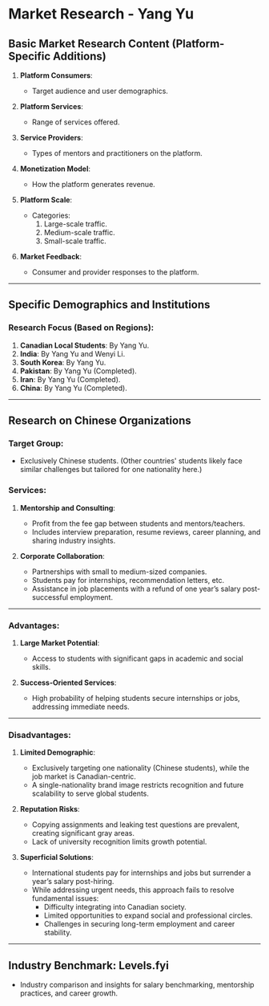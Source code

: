 # Market Research - Yang Yu

## Basic Market Research Content (Platform-Specific Additions)

1. **Platform Consumers**:
   - Target audience and user demographics.

2. **Platform Services**:
   - Range of services offered.

3. **Service Providers**:
   - Types of mentors and practitioners on the platform.

4. **Monetization Model**:
   - How the platform generates revenue.

5. **Platform Scale**:
   - Categories:
     1. Large-scale traffic.
     2. Medium-scale traffic.
     3. Small-scale traffic.

6. **Market Feedback**:
   - Consumer and provider responses to the platform.

---

## Specific Demographics and Institutions

### Research Focus (Based on Regions):
1. **Canadian Local Students**: By Yang Yu.
2. **India**: By Yang Yu and Wenyi Li.
3. **South Korea**: By Yang Yu.
4. **Pakistan**: By Yang Yu (Completed).
5. **Iran**: By Yang Yu (Completed).
6. **China**: By Yang Yu (Completed).

---

## Research on Chinese Organizations

### Target Group:
- Exclusively Chinese students. (Other countries' students likely face similar challenges but tailored for one nationality here.)

### Services:
1. **Mentorship and Consulting**:
   - Profit from the fee gap between students and mentors/teachers.
   - Includes interview preparation, resume reviews, career planning, and sharing industry insights.

2. **Corporate Collaboration**:
   - Partnerships with small to medium-sized companies.
   - Students pay for internships, recommendation letters, etc.
   - Assistance in job placements with a refund of one year’s salary post-successful employment.

---

### Advantages:
1. **Large Market Potential**:
   - Access to students with significant gaps in academic and social skills.

2. **Success-Oriented Services**:
   - High probability of helping students secure internships or jobs, addressing immediate needs.

---

### Disadvantages:
1. **Limited Demographic**:
   - Exclusively targeting one nationality (Chinese students), while the job market is Canadian-centric.
   - A single-nationality brand image restricts recognition and future scalability to serve global students.

2. **Reputation Risks**:
   - Copying assignments and leaking test questions are prevalent, creating significant gray areas.
   - Lack of university recognition limits growth potential.

3. **Superficial Solutions**:
   - International students pay for internships and jobs but surrender a year’s salary post-hiring.
   - While addressing urgent needs, this approach fails to resolve fundamental issues:
     - Difficulty integrating into Canadian society.
     - Limited opportunities to expand social and professional circles.
     - Challenges in securing long-term employment and career stability.

---

## Industry Benchmark: Levels.fyi
- Industry comparison and insights for salary benchmarking, mentorship practices, and career growth.
